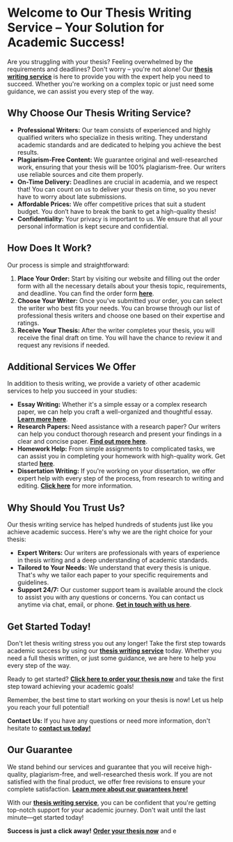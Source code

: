 # Welcome to Our Thesis Writing Service – Your Solution for Academic Success!

Are you struggling with your thesis? Feeling overwhelmed by the requirements and deadlines? Don't worry – you're not alone! Our [**thesis writing service**](https://tinyurl.com/topessay?keyword=thesis+writing+service) is here to provide you with the expert help you need to succeed. Whether you're working on a complex topic or just need some guidance, we can assist you every step of the way.

## Why Choose Our Thesis Writing Service?

- **Professional Writers:** Our team consists of experienced and highly qualified writers who specialize in thesis writing. They understand academic standards and are dedicated to helping you achieve the best results.
- **Plagiarism-Free Content:** We guarantee original and well-researched work, ensuring that your thesis will be 100% plagiarism-free. Our writers use reliable sources and cite them properly.
- **On-Time Delivery:** Deadlines are crucial in academia, and we respect that! You can count on us to deliver your thesis on time, so you never have to worry about late submissions.
- **Affordable Prices:** We offer competitive prices that suit a student budget. You don’t have to break the bank to get a high-quality thesis!
- **Confidentiality:** Your privacy is important to us. We ensure that all your personal information is kept secure and confidential.

## How Does It Work?

Our process is simple and straightforward:

1. **Place Your Order:** Start by visiting our website and filling out the order form with all the necessary details about your thesis topic, requirements, and deadline. You can find the order form [**here**](https://tinyurl.com/topessay?keyword=thesis+writing+service).
2. **Choose Your Writer:** Once you've submitted your order, you can select the writer who best fits your needs. You can browse through our list of professional thesis writers and choose one based on their expertise and ratings.
3. **Receive Your Thesis:** After the writer completes your thesis, you will receive the final draft on time. You will have the chance to review it and request any revisions if needed.

## Additional Services We Offer

In addition to thesis writing, we provide a variety of other academic services to help you succeed in your studies:

- **Essay Writing:** Whether it's a simple essay or a complex research paper, we can help you craft a well-organized and thoughtful essay. [**Learn more here**](https://tinyurl.com/topessay?keyword=thesis+writing+service).
- **Research Papers:** Need assistance with a research paper? Our writers can help you conduct thorough research and present your findings in a clear and concise paper. [**Find out more here**](https://tinyurl.com/topessay?keyword=thesis+writing+service).
- **Homework Help:** From simple assignments to complicated tasks, we can assist you in completing your homework with high-quality work. Get started [**here**](https://tinyurl.com/topessay?keyword=thesis+writing+service).
- **Dissertation Writing:** If you're working on your dissertation, we offer expert help with every step of the process, from research to writing and editing. [**Click here**](https://tinyurl.com/topessay?keyword=thesis+writing+service) for more information.

## Why Should You Trust Us?

Our thesis writing service has helped hundreds of students just like you achieve academic success. Here's why we are the right choice for your thesis:

- **Expert Writers:** Our writers are professionals with years of experience in thesis writing and a deep understanding of academic standards.
- **Tailored to Your Needs:** We understand that every thesis is unique. That's why we tailor each paper to your specific requirements and guidelines.
- **Support 24/7:** Our customer support team is available around the clock to assist you with any questions or concerns. You can contact us anytime via chat, email, or phone. [**Get in touch with us here**](https://tinyurl.com/topessay?keyword=thesis+writing+service).

## Get Started Today!

Don't let thesis writing stress you out any longer! Take the first step towards academic success by using our [**thesis writing service**](https://tinyurl.com/topessay?keyword=thesis+writing+service) today. Whether you need a full thesis written, or just some guidance, we are here to help you every step of the way.

Ready to get started? [**Click here to order your thesis now**](https://tinyurl.com/topessay?keyword=thesis+writing+service) and take the first step toward achieving your academic goals!

Remember, the best time to start working on your thesis is now! Let us help you reach your full potential!

**Contact Us:** If you have any questions or need more information, don't hesitate to [**contact us today!**](https://tinyurl.com/topessay?keyword=thesis+writing+service)

## Our Guarantee

We stand behind our services and guarantee that you will receive high-quality, plagiarism-free, and well-researched thesis work. If you are not satisfied with the final product, we offer free revisions to ensure your complete satisfaction. [**Learn more about our guarantees here!**](https://tinyurl.com/topessay?keyword=thesis+writing+service)

With our [**thesis writing service**](https://tinyurl.com/topessay?keyword=thesis+writing+service), you can be confident that you're getting top-notch support for your academic journey. Don't wait until the last minute—get started today!

**Success is just a click away!** [**Order your thesis now**](https://tinyurl.com/topessay?keyword=thesis+writing+service) and e
